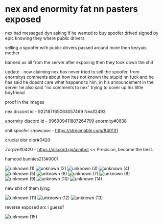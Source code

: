 # nex and enormity fat nn pasters exposed

nex had messaged dyn asking if he wanted to buy spoofer drived signed by epic knowing they where public drivers

selling a spoofer with public drivers passed around more then kezyuis mother

banned us all from the server after exposing then they took down the shit

update - now claiming nex has never tried to sell the spoofer, from enormitys comments about how hes not known the stupid nn fuck and he has said he doesnt care what 
happens to him, in his announcement in the server he also said "no comments to nex" trying to cover up his little boyfriend

proof in the images

nex discord id - 922187165063057469
Nex#2493


enormity discord id - 996909411807264799
enormity#0838


shit spoofer showcase - https://streamable.com/840131


crucial dior dior#0420

Zorpze#0420 - https://discord.gg/aimbot << Precision, become the best.

hamood bunnies213#0001

![unknown (1)](https://user-images.githubusercontent.com/110612389/182857196-bc67a341-01c1-4163-a9d9-02d9d37ec915.png)
![unknown (2)](https://user-images.githubusercontent.com/110612389/182857249-4af24581-5bde-4975-88e5-feba9fd4903d.png)
![unknown (3)](https://user-images.githubusercontent.com/110612389/182857293-1ff08ef9-b30b-4afc-952e-5b787682ecfd.png)
![unknown (4)](https://user-images.githubusercontent.com/110612389/182857337-1bd887e9-7dc9-430f-b298-2b858253bce1.png)
![unknown (5)](https://user-images.githubusercontent.com/110612389/182857366-5cb2d3ca-54e9-4021-be0f-bf41991dc8d8.png)
![unknown (6)](https://user-images.githubusercontent.com/110612389/182857478-62be3307-6700-4d2b-8b12-052dd1617a87.png)
![unknown (7)](https://user-images.githubusercontent.com/110612389/182857484-cbaf2c60-87ec-4b76-bd06-383e06dc1f5f.png)
![unknown (8)](https://user-images.githubusercontent.com/110612389/182857517-48623b27-c59c-42f7-8af9-c379a63ab316.png)
![unknown (9)](https://user-images.githubusercontent.com/110612389/182857560-2d5c20ad-af47-48db-a97e-45811e1269e3.png)
![unknown (10)](https://user-images.githubusercontent.com/110612389/182857655-9c78e59d-bbaf-4918-bd02-1464e826835d.png)
![unknown (14)](https://user-images.githubusercontent.com/110612389/182860977-f48c4e0d-e566-4381-8f1d-8f5448ae299d.png)

new shit of them lying

![unknown (11)](https://user-images.githubusercontent.com/110612389/182859793-9883172e-b0ca-4fa7-859a-c05671214d51.png)
![unknown (12)](https://user-images.githubusercontent.com/110612389/182859841-dabba0d6-e36f-401a-8d98-2eced635b20e.png)
![unknown (13)](https://user-images.githubusercontent.com/110612389/182859878-8c98706b-fe4c-4abb-a685-08c8baae13f6.png)

reverse exposed arc i guess?

![unknown (15)](https://user-images.githubusercontent.com/110612389/182862080-5f2cb878-d6c6-4098-9f93-a45bd1c36ade.png)

